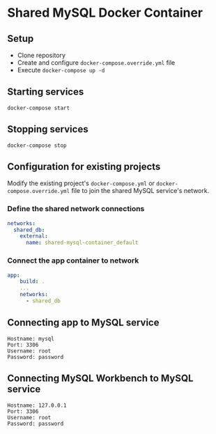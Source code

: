 # Shared MySQL Docker Container

## Setup
- Clone repository
- Create and configure `docker-compose.override.yml` file
- Execute `docker-compose up -d`

## Starting services
`docker-compose start`

## Stopping services
`docker-compose stop`

## Configuration for existing projects

Modify the existing project's `docker-compose.yml` or `docker-compose.override.yml` file to join the shared MySQL service's network.

### Define the shared network connections
``` yml
networks:
  shared_db:
    external:
      name: shared-mysql-container_default
```

### Connect the app container to network
``` yml
app:
    build: .
    ...
    networks:
      - shared_db
```

## Connecting app to MySQL service

```
Hostname: mysql
Port: 3306
Username: root
Password: password
```

## Connecting MySQL Workbench to MySQL service

```
Hostname: 127.0.0.1
Port: 3306
Username: root
Password: password
```

